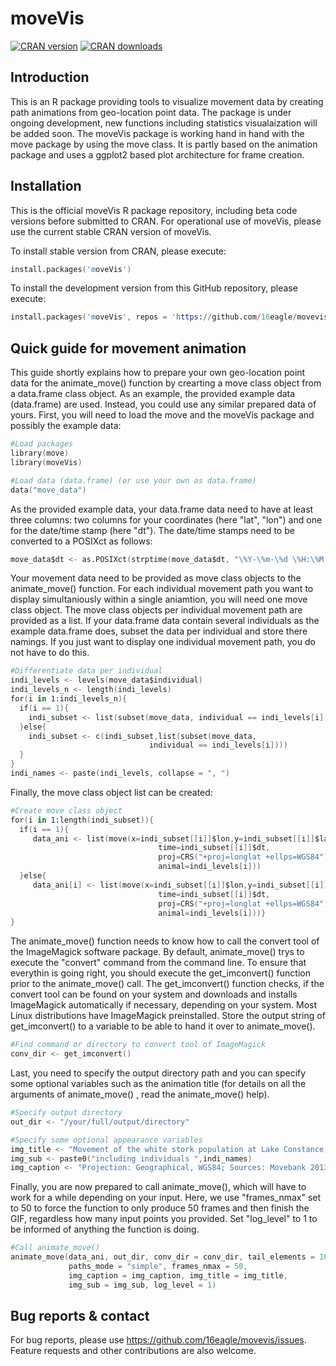 # moveVis
[![CRAN version](https://www.r-pkg.org/badges/version/moveVis)](https://CRAN.R-project.org/package=moveVis)
[![CRAN downloads](https://cranlogs.r-pkg.org/badges/last-week/moveVis?color=brightgreen)](https://CRAN.R-project.org/package=moveVis)

## Introduction

This is an R package providing tools to visualize movement data by creating path animations from geo-location point data. The package is under ongoing development, new functions including statistics visualaization will be added soon. The moveVis package is working hand in hand with the move package by using the move class. It is partly based on the animation package and uses a ggplot2 based plot architecture for frame creation.

## Installation

This is the official moveVis R package repository, including beta code versions before submitted to CRAN. For operational use of moveVis, please use the current stable CRAN version of moveVis.

To install stable version from CRAN, please execute:

```s
install.packages('moveVis')
```

To install the development version from this GitHub repository, please execute:

```s
install.packages('moveVis', repos = 'https://github.com/16eagle/movevis')
```

## Quick guide for movement animation

This guide shortly explains how to prepare your own geo-location point data for the animate_move() function by crearting a move class object from a data.frame class object. As an example, the provided example data (data.frame) are used. Instead, you could use any similar prepared data of yours. First, you will need to load the move and the moveVis package and possibly the example data:

```s
#Load packages
library(move)
library(moveVis)

#Load data (data.frame) (or use your own as data.frame)
data("move_data")
```

As the provided example data, your data.frame data need to have at least three columns: two columns for your coordinates (here "lat", "lon") and one for the date/time stamp (here "dt"). The date/time stamps need to be converted to a POSIXct as follows:

```s
move_data$dt <- as.POSIXct(strptime(move_data$dt, "\%Y-\%m-\%d \%H:\%M:\%S", tz = "UTC"))
```

Your movement data need to be provided as move class objects to the animate_move() function. For each individual movement path you want to display simultaniously within a single aniamtion, you will need one move class object. The move class objects per individual movement path are provided as a list. If your data.frame data contain several individuals as the example data.frame does, subset the data per individual and store there namings. If you just want to display one individual movement path, you do not have to do this.

```s
#Differentiate data per individual
indi_levels <- levels(move_data$individual)
indi_levels_n <- length(indi_levels)
for(i in 1:indi_levels_n){
  if(i == 1){
    indi_subset <- list(subset(move_data, individual == indi_levels[i]))
  }else{
    indi_subset <- c(indi_subset,list(subset(move_data,
                               individual == indi_levels[i])))
  }
}
indi_names <- paste(indi_levels, collapse = ", ")
```

Finally, the move class object list can be created:

```s
#Create move class object
for(i in 1:length(indi_subset)){
  if(i == 1){
     data_ani <- list(move(x=indi_subset[[i]]$lon,y=indi_subset[[i]]$lat,
                                 time=indi_subset[[i]]$dt,
                                 proj=CRS("+proj=longlat +ellps=WGS84"),
                                 animal=indi_levels[i]))
  }else{
     data_ani[i] <- list(move(x=indi_subset[[i]]$lon,y=indi_subset[[i]]$lat,
                                 time=indi_subset[[i]]$dt,
                                 proj=CRS("+proj=longlat +ellps=WGS84"),
                                 animal=indi_levels[i]))}
}
```

The animate_move() function needs to know how to call the convert tool of the ImageMagick software package. By default, animate_move() trys to execute the "convert" command from the command line. To ensure that everythin is going right, you should execute the get_imconvert() function prior to the animate_move() call. The get_imconvert() function checks, if the convert tool can be found on your system and downloads and installs ImageMagick automatically if necessary, depending on your system. Most Linux distributions have ImageMagick preinstalled. Store the output string of get_imconvert() to a variable to be able to hand it over to animate_move().

```s
#Find command or directory to convert tool of ImageMagick
conv_dir <- get_imconvert()
```

Last, you need to specify the output directory path and you can specify some optional variables such as the animation title (for details on all the arguments of animate_move() , read the animate_move() help).

```s
#Specify output directory
out_dir <- "/your/full/output/directory"

#Specify some optional appearance variables
img_title <- "Movement of the white stork population at Lake Constance, Germany"
img_sub <- paste0("including individuals ",indi_names)
img_caption <- "Projection: Geographical, WGS84; Sources: Movebank 2013; Google Maps"
```

Finally, you are now prepared to call animate_move(), which will have to work for a while depending on your input. Here, we use "frames_nmax" set to 50 to force the function to only produce 50 frames and then finish the GIF, regardless how many  input points you provided. Set "log_level" to 1 to be informed of anything the function is doing.

```s
#Call animate_move()
animate_move(data_ani, out_dir, conv_dir = conv_dir, tail_elements = 10,
             paths_mode = "simple", frames_nmax = 50,
             img_caption = img_caption, img_title = img_title,
             img_sub = img_sub, log_level = 1)
```

## Bug reports & contact

For bug reports, please use <https://github.com/16eagle/movevis/issues>. Feature requests and other contributions are also welcome.

